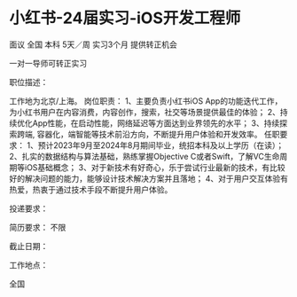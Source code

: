 # 小红书-24届实习-iOS开发工程师

面议 全国 本科 5天／周 实习3个月 提供转正机会

一对一导师可转正实习

职位描述：

工作地为北京/上海。 岗位职责： 1、主要负责小红书iOS App的功能迭代工作，为小红书用户在内容消费，内容创作，搜索，社交等场景提供最佳的体验； 2、持续优化App性能，在启动性能，网络延迟等方面达到业界领先的水平； 3、持续探索跨端, 容器化，端智能等技术前沿方向，不断提升用户体验和开发效率。 任职要求： 1、预计2023年9月至2024年8月期间毕业，统招本科及以上学历（在读）； 2、扎实的数据结构与算法基础，熟练掌握Objective C或者Swift，了解VC生命周期等iOS基础概念； 3、对于新技术有好奇心，乐于尝试行业最新的技术，有比较好的解决问题的能力，能够设计技术解决方案并且落地； 4、对于用户交互体验有热爱，热衷于通过技术手段不断提升用户体验。

投递要求：

简历要求： 不限

截止日期：

工作地点：

全国